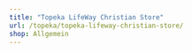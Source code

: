 ```yaml
---
title: "Topeka LifeWay Christian Store"
url: /topeka/topeka-lifeway-christian-store/
shop: Allgemein
---
```

